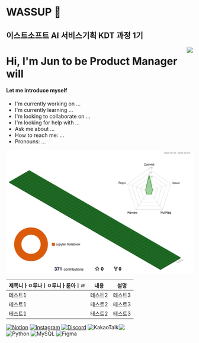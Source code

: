 # WASSUP 👋
## 이스트소프트 AI 서비스기획 KDT 과정 1기

<img align="right" src="https://theproductmanager.b-cdn.net/wp-content/uploads/sites/4/2022/03/PRD-Digital-product-manager-Featured-Images-1280x720.png">


<h1> Hi, I'm Jun to be Product Manager will </h1>

#### Let me introduce myself

- I'm currently working on ...
- I'm currently learning ...
- I'm looking to collaborate on ...
- I'm looking for help with ...
- Ask me about ...
- How to reach me: ...
- Pronouns: ...



![](./profile-3d-contrib/profile-green-animate.svg)

|제목니ㅏㅇ루나ㅣㅇ루니ㅏ룬아ㅣㄹ|내용|설명|
|------|---|---|
|테스트1|테스트2|테스트3|
|테스트1|테스트2|테스트3|
|테스트1|테스트2|테스트3|

<img align="right" src="https://github.com/JunyoungMA/WASSUP/assets/151701198/eebe8e84-518e-4186-8ff1-d84828f2d7b8"  width='200'>

[![Notion](https://img.shields.io/badge/Notion-%23000000.svg?style=for-the-badge&logo=notion&logoColor=white)](https://www.notion.so/oreumi/3072d0a2689946fd9763cef0bd0aa766?v=a06f73f31fd743b881c52e42f1b07f5e&pvs=4)
[![Instagram](https://img.shields.io/badge/Instagram-%23E4405F.svg?style=for-the-badge&logo=Instagram&logoColor=white)](https://www.instagram.com/?utm_source=pwa_homescreen&__pwa=1)
[![Discord](https://img.shields.io/badge/Discord-%235865F2.svg?style=for-the-badge&logo=discord&logoColor=white)](https://discord.com/channels/1177862796529111060/1177862796529111062)
![KakaoTalk](https://img.shields.io/badge/kakaotalk-ffcd00.svg?style=for-the-badge&logo=kakaotalk&logoColor=000000)
![Python](https://img.shields.io/badge/python-3670A0?style=for-the-badge&logo=python&logoColor=ffdd54)
![MySQL](https://img.shields.io/badge/mysql-%2300f.svg?style=for-the-badge&logo=mysql&logoColor=white)
![Figma](https://img.shields.io/badge/figma-%23F24E1E.svg?style=for-the-badge&logo=figma&logoColor=white)

